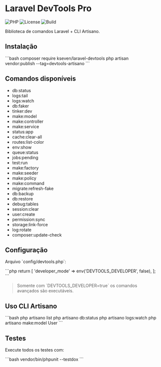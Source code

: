 # Laravel DevTools Pro

![PHP](https://img.shields.io/badge/PHP-8.1%2B-blue)
![License](https://img.shields.io/badge/License-MIT-green)
![Build](https://github.com/SEU_USUARIO/laravel-devtools/actions/workflows/ci.yml/badge.svg)

Biblioteca de comandos Laravel + CLI Artisano.

## Instalação

\`\`\`bash
composer require kseven/laravel-devtools
php artisan vendor:publish --tag=devtools-artisano
\`\`\`

## Comandos disponíveis

- db:status
- logs:tail
- logs:watch
- db:faker
- tinker:dev
- make:model
- make:controller
- make:service
- status:app
- cache:clear-all
- routes:list-color
- env:show
- queue:status
- jobs:pending
- test:run
- make:factory
- make:seeder
- make:policy
- make:command
- migrate:refresh-fake
- db:backup
- db:restore
- debug:tables
- session:clear
- user:create
- permission:sync
- storage:link-force
- log:rotate
- composer:update-check

## Configuração

Arquivo \`config/devtools.php\`:

\`\`\`php
return [
    'developer_mode' => env('DEVTOOLS_DEVELOPER', false),
];
\`\`\`

> Somente com \`DEVTOOLS_DEVELOPER=true\` os comandos avançados são executáveis.

## Uso CLI Artisano

\`\`\`bash
php artisano list
php artisano db:status
php artisano logs:watch
php artisano make:model User
\`\`\`

## Testes

Execute todos os testes com:

\`\`\`bash
vendor/bin/phpunit --testdox
\`\`\`